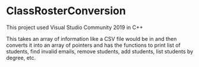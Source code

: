 # ClassRosterConversion

This project used Visual Studio Community 2019 in C++

This takes an array of information like a CSV file would be in and then converts it into an array of pointers and has the functions to print list of students, find invalid emails, remove students, add students, list students by degree, etc.
